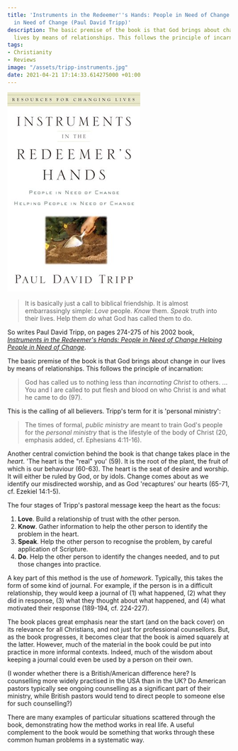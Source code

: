```yaml
---
title: 'Instruments in the Redeemer''s Hands: People in Need of Change Helping People
  in Need of Change (Paul David Tripp)'
description: The basic premise of the book is that God brings about change in our
  lives by means of relationships. This follows the principle of incarnation.
tags:
- Christianity
- Reviews
image: "/assets/tripp-instruments.jpg"
date: 2021-04-21 17:14:33.614275000 +01:00
---
```

[<img alt="Instruments in the Redeemer's Hands: People in Need of Change Helping People in Need of Change, by Paul David Tripp" src="/assets/tripp-instruments.jpg" class="alignright" />](https://www.prpbooks.com/book/instruments-in-the-redeemer-s-hands "Instruments in the Redeemer's Hands: People in Need of Change Helping People in Need of Change, by Paul David Tripp")

> It is basically just a call to biblical friendship. It is almost embarrassingly simple: _Love_ people. _Know_ them. _Speak_ truth into their lives. Help them _do_ what God has called them to do.

So writes Paul David Tripp, on pages 274-275 of his 2002 book, [_Instruments in the Redeemer's Hands: People in Need of Change Helping People in Need of Change_](https://www.prpbooks.com/book/instruments-in-the-redeemer-s-hands).

The basic premise of the book is that God brings about change in our lives by means of relationships. This follows the principle of incarnation:

> God has called us to nothing less than _incarnating Christ_ to others. ... You and I are called to put flesh and blood on who Christ is and what he came to do (97).

This is the calling of all believers. Tripp's term for it is 'personal ministry':

> The times of formal, _public ministry_ are meant to train God's people for the _personal ministry_ that is the lifestyle of the body of Christ (20, emphasis added, cf. Ephesians 4:11-16).

Another central conviction behind the book is that change takes place in the _heart_. 'The heart is the "real" you' (59). It is the root of the plant, the fruit of which is our behaviour (60-63). The heart is the seat of desire and worship. It will either be ruled by God, or by idols. Change comes about as we identify our misdirected worship, and as God 'recaptures' our hearts (65-71, cf. Ezekiel 14:1-5).

The four stages of Tripp's pastoral message keep the heart as the focus:

1. **Love**. Build a relationship of trust with the other person.
1. **Know**. Gather information to help the other person to identify the problem in the heart.
1. **Speak**. Help the other person to recognise the problem, by careful application of Scripture.
1. **Do**. Help the other person to identify the changes needed, and to put those changes into practice.

A key part of this method is the use of _homework_. Typically, this takes the form of some kind of journal. For example, if the person is in a difficult relationship, they would keep a journal of (1) what happened, (2) what they did in response, (3) what they thought about what happened, and (4) what motivated their response (189-194, cf. 224-227).

The book places great emphasis near the start (and on the back cover) on its relevance for all Christians, and not just for professional counsellors. But, as the book progresses, it becomes clear that the book is aimed squarely at the latter. However, much of the material in the book could be put into practice in more informal contexts. Indeed, much of the wisdom about keeping a journal could even be used by a person on their own.

(I wonder whether there is a British/American difference here? Is counselling more widely practised in the USA than in the UK? Do American pastors typically see ongoing counselling as a significant part of their ministry, while British pastors would tend to direct people to someone else for such counselling?)

There are many examples of particular situations scattered through the book, demonstrating how the method works in real life. A useful complement to the book would be something that works through these common human problems in a systematic way.
